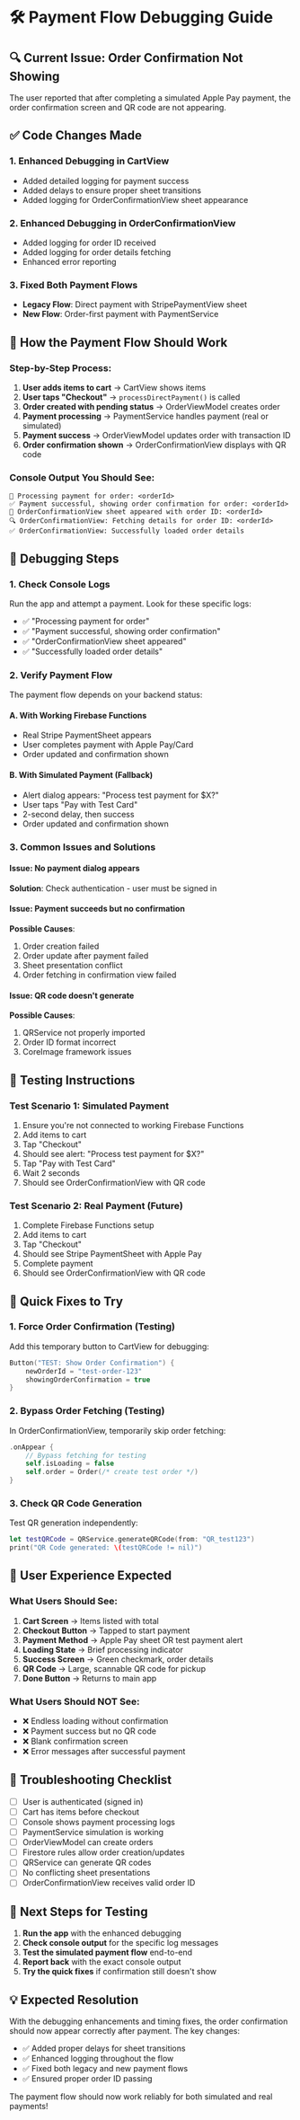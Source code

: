 # 🛠️ Payment Flow Debugging Guide

## 🔍 **Current Issue: Order Confirmation Not Showing**

The user reported that after completing a simulated Apple Pay payment, the order confirmation screen and QR code are not appearing.

## ✅ **Code Changes Made**

### **1. Enhanced Debugging in CartView**
- Added detailed logging for payment success
- Added delays to ensure proper sheet transitions
- Added logging for OrderConfirmationView sheet appearance

### **2. Enhanced Debugging in OrderConfirmationView**
- Added logging for order ID received
- Added logging for order details fetching
- Enhanced error reporting

### **3. Fixed Both Payment Flows**
- **Legacy Flow**: Direct payment with StripePaymentView sheet
- **New Flow**: Order-first payment with PaymentService

## 🔄 **How the Payment Flow Should Work**

### **Step-by-Step Process:**

1. **User adds items to cart** → CartView shows items
2. **User taps "Checkout"** → `processDirectPayment()` is called
3. **Order created with pending status** → OrderViewModel creates order
4. **Payment processing** → PaymentService handles payment (real or simulated)
5. **Payment success** → OrderViewModel updates order with transaction ID
6. **Order confirmation shown** → OrderConfirmationView displays with QR code

### **Console Output You Should See:**

```
🚀 Processing payment for order: <orderId>
✅ Payment successful, showing order confirmation for order: <orderId>
📱 OrderConfirmationView sheet appeared with order ID: <orderId>
🔍 OrderConfirmationView: Fetching details for order ID: <orderId>
✅ OrderConfirmationView: Successfully loaded order details
```

## 🐛 **Debugging Steps**

### **1. Check Console Logs**
Run the app and attempt a payment. Look for these specific logs:

- ✅ "Processing payment for order"
- ✅ "Payment successful, showing order confirmation"
- ✅ "OrderConfirmationView sheet appeared"
- ✅ "Successfully loaded order details"

### **2. Verify Payment Flow**
The payment flow depends on your backend status:

#### **A. With Working Firebase Functions**
- Real Stripe PaymentSheet appears
- User completes payment with Apple Pay/Card
- Order updated and confirmation shown

#### **B. With Simulated Payment (Fallback)**
- Alert dialog appears: "Process test payment for $X?"
- User taps "Pay with Test Card"
- 2-second delay, then success
- Order updated and confirmation shown

### **3. Common Issues and Solutions**

#### **Issue**: No payment dialog appears
**Solution**: Check authentication - user must be signed in

#### **Issue**: Payment succeeds but no confirmation
**Possible Causes**:
1. Order creation failed
2. Order update after payment failed
3. Sheet presentation conflict
4. Order fetching in confirmation view failed

#### **Issue**: QR code doesn't generate
**Possible Causes**:
1. QRService not properly imported
2. Order ID format incorrect
3. CoreImage framework issues

## 🧪 **Testing Instructions**

### **Test Scenario 1: Simulated Payment**
1. Ensure you're not connected to working Firebase Functions
2. Add items to cart
3. Tap "Checkout"
4. Should see alert: "Process test payment for $X?"
5. Tap "Pay with Test Card"
6. Wait 2 seconds
7. Should see OrderConfirmationView with QR code

### **Test Scenario 2: Real Payment (Future)**
1. Complete Firebase Functions setup
2. Add items to cart
3. Tap "Checkout"
4. Should see Stripe PaymentSheet with Apple Pay
5. Complete payment
6. Should see OrderConfirmationView with QR code

## 🔧 **Quick Fixes to Try**

### **1. Force Order Confirmation (Testing)**
Add this temporary button to CartView for debugging:

```swift
Button("TEST: Show Order Confirmation") {
    newOrderId = "test-order-123"
    showingOrderConfirmation = true
}
```

### **2. Bypass Order Fetching (Testing)**
In OrderConfirmationView, temporarily skip order fetching:

```swift
.onAppear {
    // Bypass fetching for testing
    self.isLoading = false
    self.order = Order(/* create test order */)
}
```

### **3. Check QR Code Generation**
Test QR generation independently:

```swift
let testQRCode = QRService.generateQRCode(from: "QR_test123")
print("QR Code generated: \(testQRCode != nil)")
```

## 📱 **User Experience Expected**

### **What Users Should See:**

1. **Cart Screen** → Items listed with total
2. **Checkout Button** → Tapped to start payment
3. **Payment Method** → Apple Pay sheet OR test payment alert
4. **Loading State** → Brief processing indicator
5. **Success Screen** → Green checkmark, order details
6. **QR Code** → Large, scannable QR code for pickup
7. **Done Button** → Returns to main app

### **What Users Should NOT See:**
- ❌ Endless loading without confirmation
- ❌ Payment success but no QR code
- ❌ Blank confirmation screen
- ❌ Error messages after successful payment

## 🚨 **Troubleshooting Checklist**

- [ ] User is authenticated (signed in)
- [ ] Cart has items before checkout
- [ ] Console shows payment processing logs
- [ ] PaymentService simulation is working
- [ ] OrderViewModel can create orders
- [ ] Firestore rules allow order creation/updates
- [ ] QRService can generate QR codes
- [ ] No conflicting sheet presentations
- [ ] OrderConfirmationView receives valid order ID

## 🔄 **Next Steps for Testing**

1. **Run the app** with the enhanced debugging
2. **Check console output** for the specific log messages
3. **Test the simulated payment flow** end-to-end
4. **Report back** with the exact console output
5. **Try the quick fixes** if confirmation still doesn't show

## 💡 **Expected Resolution**

With the debugging enhancements and timing fixes, the order confirmation should now appear correctly after payment. The key changes:

- ✅ Added proper delays for sheet transitions
- ✅ Enhanced logging throughout the flow
- ✅ Fixed both legacy and new payment flows
- ✅ Ensured proper order ID passing

The payment flow should now work reliably for both simulated and real payments!